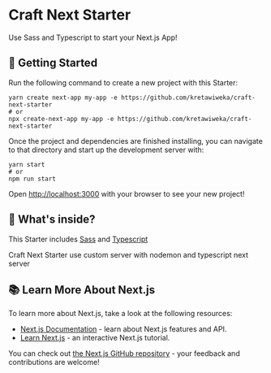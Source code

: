 # Craft Next Starter

Use Sass and Typescript to start your Next.js App!

## 🚀 Getting Started

Run the following command to create a new project with this Starter:

```
yarn create next-app my-app -e https://github.com/kretawiweka/craft-next-starter
# or
npx create-next-app my-app -e https://github.com/kretawiweka/craft-next-starter
```

Once the project and dependencies are finished installing, you can navigate to that directory and start up the development server with:

```
yarn start
# or
npm run start
```

Open [http://localhost:3000](http://localhost:3000) with your browser to see your new project!

## 🧐 What's inside?

This Starter includes [Sass](https://sass-lang.com/) and [Typescript](https://www.typescriptlang.org/)

Craft Next Starter use custom server with nodemon and typescript next server

## 📚 Learn More About Next.js

To learn more about Next.js, take a look at the following resources:

- [Next.js Documentation](https://nextjs.org/docs) - learn about Next.js features and API.
- [Learn Next.js](https://nextjs.org/learn) - an interactive Next.js tutorial.

You can check out [the Next.js GitHub repository](https://github.com/vercel/next.js/) - your feedback and contributions are welcome!

